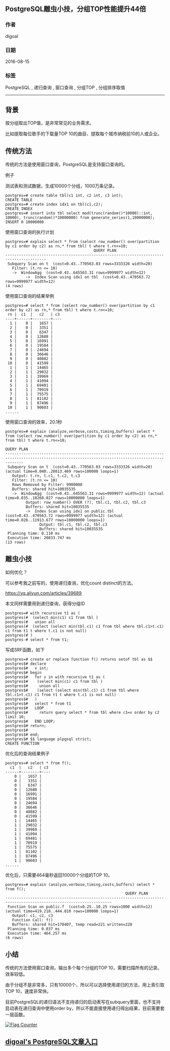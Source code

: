 ## PostgreSQL雕虫小技，分组TOP性能提升44倍  
                    
### 作者                   
digoal                    
                    
### 日期                  
2016-08-15                     
                    
### 标签                  
PostgreSQL , 递归查询 , 窗口查询 , 分组TOP , 分组排序取值    
                    
----                  
                    
## 背景         
按分组取出TOP值，是非常常见的业务需求。  
  
比如提取每位歌手的下载量TOP 10的曲目、提取每个城市纳税前10的人或企业。  
  
## 传统方法  
  
传统的方法是使用窗口查询，PostgreSQL是支持窗口查询的。  
  
例子  
  
测试表和测试数据，生成10000个分组，1000万条记录。  
  
```  
postgres=# create table tbl(c1 int, c2 int, c3 int);  
CREATE TABLE  
postgres=# create index idx1 on tbl(c1,c2);  
CREATE INDEX  
postgres=# insert into tbl select mod(trunc(random()*10000)::int, 10000), trunc(random()*10000000) from generate_series(1,10000000);  
INSERT 0 10000000  
```  
  
使用窗口查询的执行计划  
  
```  
postgres=# explain select * from (select row_number() over(partition by c1 order by c2) as rn,* from tbl) t where t.rn<=10;  
                                       QUERY PLAN                                         
----------------------------------------------------------------------------------------  
 Subquery Scan on t  (cost=0.43..770563.03 rows=3333326 width=20)  
   Filter: (t.rn <= 10)  
   ->  WindowAgg  (cost=0.43..645563.31 rows=9999977 width=12)  
         ->  Index Scan using idx1 on tbl  (cost=0.43..470563.72 rows=9999977 width=12)  
(4 rows)  
```  
  
使用窗口查询的结果举例  
  
```  
postgres=# select * from (select row_number() over(partition by c1 order by c2) as rn,* from tbl) t where t.rn<=10;  
 rn |  c1  |   c2   | c3   
----+------+--------+----  
  1 |    0 |   1657 |     
  2 |    0 |   3351 |     
  3 |    0 |   6347 |     
  4 |    0 |  12688 |     
  5 |    0 |  16991 |     
  6 |    0 |  19584 |     
  7 |    0 |  24694 |     
  8 |    0 |  36646 |     
  9 |    0 |  40882 |     
 10 |    0 |  41599 |     
  1 |    1 |  14465 |     
  2 |    1 |  29032 |     
  3 |    1 |  39969 |     
  4 |    1 |  41094 |     
  5 |    1 |  69481 |     
  6 |    1 |  70919 |     
  7 |    1 |  75575 |     
  8 |    1 |  81102 |     
  9 |    1 |  87496 |     
 10 |    1 |  90603 |     
......  
```  
  
使用窗口查询的效率，20.1秒  
  
```  
postgres=# explain (analyze,verbose,costs,timing,buffers) select * from (select row_number() over(partition by c1 order by c2) as rn,* from tbl) t where t.rn<=10;  
                                                                     QUERY PLAN                                                                       
----------------------------------------------------------------------------------------------------------------------------------------------------  
 Subquery Scan on t  (cost=0.43..770563.03 rows=3333326 width=20) (actual time=0.040..20813.469 rows=100000 loops=1)  
   Output: t.rn, t.c1, t.c2, t.c3  
   Filter: (t.rn <= 10)  
   Rows Removed by Filter: 9900000  
   Buffers: shared hit=10035535  
   ->  WindowAgg  (cost=0.43..645563.31 rows=9999977 width=12) (actual time=0.035..18268.027 rows=10000000 loops=1)  
         Output: row_number() OVER (?), tbl.c1, tbl.c2, tbl.c3  
         Buffers: shared hit=10035535  
         ->  Index Scan using idx1 on public.tbl  (cost=0.43..470563.72 rows=9999977 width=12) (actual time=0.026..11913.677 rows=10000000 loops=1)  
               Output: tbl.c1, tbl.c2, tbl.c3  
               Buffers: shared hit=10035535  
 Planning time: 0.110 ms  
 Execution time: 20833.747 ms  
(13 rows)  
```  
  
## 雕虫小技  
  
如何优化？  
  
可以参考我之前写的，使用递归查询，优化count distinct的方法。  
  
https://yq.aliyun.com/articles/39689  
  
本文同样需要用到递归查询，获得分组ID  
  
```  
postgres=# with recursive t1 as (  
postgres(#  (select min(c1) c1 from tbl )  
postgres(#   union all  
postgres(#  (select (select min(tbl.c1) c1 from tbl where tbl.c1>t.c1) c1 from t1 t where t.c1 is not null)  
postgres(# )  
postgres-# select * from t1;  
```  
  
写成SRF函数，如下  
  
```  
postgres=# create or replace function f() returns setof tbl as $$  
postgres$# declare  
postgres$#   v int;  
postgres$# begin  
postgres$#   for v in with recursive t1 as (                                                                             
postgres$#    (select min(c1) c1 from tbl )                                                                     
postgres$#     union all                                                                                        
postgres$#    (select (select min(tbl.c1) c1 from tbl where tbl.c1>t.c1) c1 from t1 t where t.c1 is not null)   
postgres$#   )                                                                                                  
postgres$#   select * from t1  
postgres$#   LOOP  
postgres$#     return query select * from tbl where c1=v order by c2 limit 10;  
postgres$#   END LOOP;  
postgres$# return;  
postgres$#   
postgres$# end;  
postgres$# $$ language plpgsql strict;  
CREATE FUNCTION  
```  
  
优化后的查询结果例子  
  
```  
postgres=# select * from f();  
  c1  |   c2   | c3   
------+--------+----  
    0 |   1657 |     
    0 |   3351 |     
    0 |   6347 |     
    0 |  12688 |     
    0 |  16991 |     
    0 |  19584 |     
    0 |  24694 |     
    0 |  36646 |     
    0 |  40882 |     
    0 |  41599 |     
    1 |  14465 |     
    1 |  29032 |     
    1 |  39969 |     
    1 |  41094 |     
    1 |  69481 |     
    1 |  70919 |     
    1 |  75575 |     
    1 |  81102 |     
    1 |  87496 |     
    1 |  90603 |     
......  
```  
  
优化后，只需要464毫秒返回10000个分组的TOP 10。  
  
```  
postgres=# explain (analyze,verbose,timing,costs,buffers) select * from f();  
                                                     QUERY PLAN                                                        
---------------------------------------------------------------------------------------------------------------------  
 Function Scan on public.f  (cost=0.25..10.25 rows=1000 width=12) (actual time=419.218..444.810 rows=100000 loops=1)  
   Output: c1, c2, c3  
   Function Call: f()  
   Buffers: shared hit=170407, temp read=221 written=220  
 Planning time: 0.037 ms  
 Execution time: 464.257 ms  
(6 rows)  
```  
  
## 小结  
  
传统的方法使用窗口查询，输出多个每个分组的TOP 10，需要扫描所有的记录。效率较低。  
  
由于分组不是非常多，只有10000个，所以可以选择使用递归的方法，用上索引取TOP 10，速度非常快。  
  
目前PostgreSQL的递归语法不支持递归的启动表写在subquery里面，也不支持启动表在递归查询中使用order by，所以不能直接使用递归得出结果，目前需要套一层函数。  
  
  
<a rel="nofollow" href="http://info.flagcounter.com/h9V1"  ><img src="http://s03.flagcounter.com/count/h9V1/bg_FFFFFF/txt_000000/border_CCCCCC/columns_2/maxflags_12/viewers_0/labels_0/pageviews_0/flags_0/"  alt="Flag Counter"  border="0"  ></a>  
  
  
  
  
## [digoal's PostgreSQL文章入口](https://github.com/digoal/blog/blob/master/README.md "22709685feb7cab07d30f30387f0a9ae")
  
